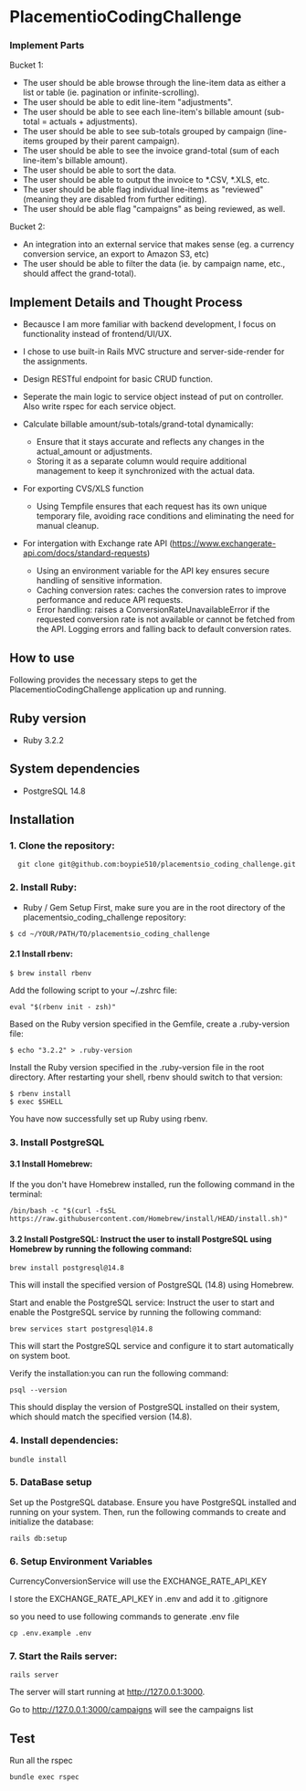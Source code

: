 # PlacementioCodingChallenge

### Implement Parts

Bucket 1:
- The user should be able browse through the line-item data as either a list or table (ie. pagination or infinite-scrolling).
- The user should be able to edit line-item "adjustments".
- The user should be able to see each line-item's billable amount (sub-total = actuals + adjustments).
- The user should be able to see sub-totals grouped by campaign (line-items grouped by their parent campaign).
- The user should be able to see the invoice grand-total (sum of each line-item's billable amount).
- The user should be able to sort the data.
- The user should be able to output the invoice to *.CSV, *.XLS, etc.
- The user should be able flag individual line-items as "reviewed" (meaning they are disabled from further editing).
- The user should be able flag "campaigns" as being reviewed, as well.

Bucket 2:
- An integration into an external service that makes sense (eg. a currency conversion service, an export to Amazon S3, etc)
- The user should be able to filter the data (ie. by campaign name, etc., should affect the grand-total).

## Implement Details and Thought Process

- Becausce I am more familiar with backend development, I focus on functionality instead of frontend/UI/UX.
- I chose to use built-in Rails MVC structure and server-side-render for the assignments.
- Design RESTful endpoint for basic CRUD function.
- Seperate the main logic to service object instead of put on controller. Also write rspec for each service object.
- Calculate billable amount/sub-totals/grand-total dynamically:
  - Ensure that it stays accurate and reflects any changes in the actual_amount or adjustments.
  - Storing it as a separate column would require additional management to keep it synchronized with the actual data.

- For exporting CVS/XLS function
  - Using Tempfile ensures that each request has its own unique temporary file, avoiding race conditions and eliminating the need for manual cleanup.
- For intergation with Exchange rate API (https://www.exchangerate-api.com/docs/standard-requests)
  - Using an environment variable for the API key ensures secure handling of sensitive information.
  - Caching conversion rates: caches the conversion rates to improve performance and reduce API requests.
  - Error handling: raises a ConversionRateUnavailableError if the requested conversion rate is not available or cannot be fetched from the API. Logging errors and falling back to default conversion rates.

## How to use

Following provides the necessary steps to get the PlacementioCodingChallenge application up and running.

## Ruby version

- Ruby 3.2.2

## System dependencies

- PostgreSQL 14.8

## Installation

### 1. Clone the repository:

```shell
  git clone git@github.com:boypie510/placementsio_coding_challenge.git
```

### 2. Install Ruby:

- Ruby / Gem Setup
First, make sure you are in the root directory of the placementsio_coding_challenge repository:

```shell
$ cd ~/YOUR/PATH/TO/placementsio_coding_challenge
```

#### 2.1 Install rbenv:

```shell
$ brew install rbenv
```

Add the following script to your ~/.zshrc file:
```shell
eval "$(rbenv init - zsh)"
```

Based on the Ruby version specified in the Gemfile, create a .ruby-version file:

```
$ echo "3.2.2" > .ruby-version
```
Install the Ruby version specified in the .ruby-version file in the root directory. After restarting your shell, rbenv should switch to that version:

```shell
$ rbenv install
$ exec $SHELL
```
You have now successfully set up Ruby using rbenv.

### 3. Install PostgreSQL

#### 3.1 Install Homebrew:

If the you don't have Homebrew installed, run the following command in the terminal:
```shell
/bin/bash -c "$(curl -fsSL https://raw.githubusercontent.com/Homebrew/install/HEAD/install.sh)"
```

#### 3.2 Install PostgreSQL: Instruct the user to install PostgreSQL using Homebrew by running the following command:

```shell
brew install postgresql@14.8
```
This will install the specified version of PostgreSQL (14.8) using Homebrew.

Start and enable the PostgreSQL service: Instruct the user to start and enable the PostgreSQL service by running the following command:
```shell
brew services start postgresql@14.8
```
This will start the PostgreSQL service and configure it to start automatically on system boot.

Verify the installation:you can run the following command:
```shell
psql --version
```
This should display the version of PostgreSQL installed on their system, which should match the specified version (14.8).

### 4. Install dependencies:

```shell
bundle install
```

### 5. DataBase setup

Set up the PostgreSQL database. Ensure you have PostgreSQL installed and running on your system. Then, run the following commands to create and initialize the database:

```shell
rails db:setup
```

### 6. Setup Environment Variables

CurrencyConversionService will use the EXCHANGE_RATE_API_KEY

I store the EXCHANGE_RATE_API_KEY in .env and add it to .gitignore

so you need to use following commands to generate .env file

```shell
cp .env.example .env
```

### 7. Start the Rails server:

```shell
rails server
```

The server will start running at http://127.0.0.1:3000.

Go to http://127.0.0.1:3000/campaigns will see the campaigns list 


## Test 

Run all the rspec

```shell
bundle exec rspec
```
